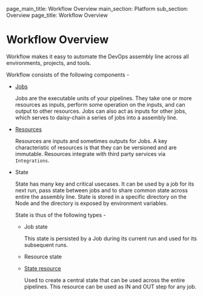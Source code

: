 page_main_title: Workflow Overview
main_section: Platform
sub_section: Overview
page_title: Workflow Overview

# Workflow Overview
Workflow makes it easy to automate the DevOps assembly line across all environments, projects, and tools.

Workflow consists of the following components -

* [Jobs](/platform/jobs-overview/)

  Jobs are the executable units of your pipelines. They take one or more resources as inputs, perform some operation on the inputs, and can output to other resources. Jobs can also act as inputs for other jobs, which serves to daisy-chain a series of jobs into a assembly line.

* [Resources](/platform/resources-overview/)

  Resources are inputs and sometimes outputs for Jobs. A key characteristic of resources is that they can be versioned and are immutable. Resources integrate with third party services via `Integrations`.

* State

  State has many key and critical usecases. It can be used by a job for its next run, pass state between jobs and to share common state across entire the assembly line. State is stored in a specific directory on the Node and the directory is exposed by environment variables.

  State is thus of the following types -

  * Job state

    This state is persisted by a Job during its current run and used for its subsequent runs.

  * Resource state

  * [State resource](/platform/resource-state/)

    Used to create a central state that can be used across the entire pipelines. This resource can be used as IN and OUT step for any job.
